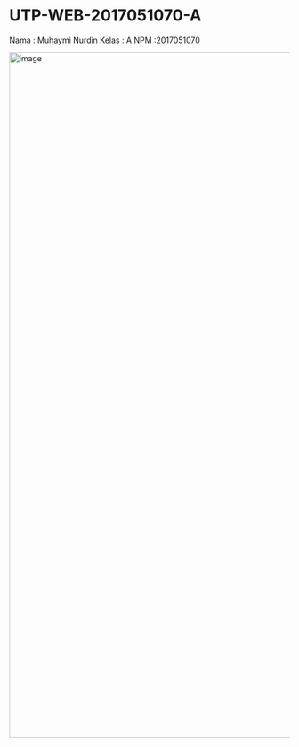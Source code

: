 # UTP-WEB-2017051070-A
Nama : Muhaymi Nurdin
Kelas : A
NPM :2017051070

<img width="1233" alt="image" src="https://user-images.githubusercontent.com/82698265/164950656-4b3d402e-1e4c-4b28-8c66-a7d4b35937f5.png">
